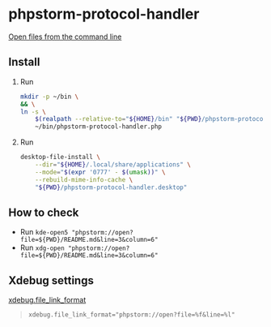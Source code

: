 # phpstorm-protocol-handler

[Open files from the command line](https://www.jetbrains.com/help/phpstorm/opening-files-from-command-line.html)


## Install

1. Run 
    ```bash
    mkdir -p ~/bin \
    && \
    ln -s \
        $(realpath --relative-to="${HOME}/bin" "${PWD}/phpstorm-protocol-handler.php") \
        ~/bin/phpstorm-protocol-handler.php
    ```
2. Run
    ```bash
    desktop-file-install \
        --dir="${HOME}/.local/share/applications" \
        --mode="$(expr '0777' - $(umask))" \
        --rebuild-mime-info-cache \
        "${PWD}/phpstorm-protocol-handler.desktop"
    ```


##  How to check

* Run `kde-open5 "phpstorm://open?file=${PWD}/README.md&line=3&column=6"` 
* Run `xdg-open "phpstorm://open?file=${PWD}/README.md&line=3&column=6"` 


## Xdebug settings

[xdebug.file_link_format](https://xdebug.org/docs/all_settings#file_link_format)
> `xdebug.file_link_format="phpstorm://open?file=%f&line=%l"`
